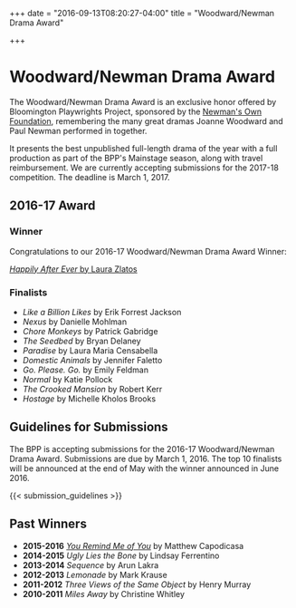 +++
date = "2016-09-13T08:20:27-04:00"
title = "Woodward/Newman Drama Award"

+++

# Woodward/Newman Drama Award

The Woodward/Newman Drama Award is an exclusive honor offered by Bloomington Playwrights Project, sponsored by the [Newman's Own Foundation](http://newmansownfoundation.org/), remembering the many great dramas Joanne Woodward and Paul Newman performed in together.

It presents the best unpublished full-length drama of the year with a full production as part of the BPP's Mainstage season, along with travel reimbursement. We are currently accepting submissions for the 2017-18 competition. The deadline is March 1, 2017.

## 2016-17 Award

### Winner

Congratulations to our 2016-17 Woodward/Newman Drama Award Winner:

[_Happily After Ever_ by Laura Zlatos](/show/2016-2017/happily-after-ever/)

### Finalists

* _Like a Billion Likes_ by Erik Forrest Jackson
* _Nexus_ by Danielle Mohlman
* _Chore Monkeys_ by Patrick Gabridge
* _The Seedbed_ by Bryan Delaney
* _Paradise_ by Laura Maria Censabella
* _Domestic Animals_ by Jennifer Faletto
* _Go. Please. Go._ by Emily Feldman
* _Normal_ by Katie Pollock
* _The Crooked Mansion_ by Robert Kerr
* _Hostage_ by Michelle Kholos Brooks

## Guidelines for Submissions

The BPP is accepting submissions for the 2016-17 Woodward/Newman Drama Award. Submissions are due by March 1, 2016. The top 10 finalists will be announced at the end of May with the winner announced in June 2016.

{{< submission_guidelines >}}

## Past Winners

* **2015-2016** [_You Remind Me of You_](/show/2015-2016/you-remind-me-of-you/) by Matthew Capodicasa
* **2014-2015** _Ugly Lies the Bone_ by Lindsay Ferrentino
* **2013-2014** _Sequence_ by Arun Lakra
* **2012-2013** _Lemonade_ by Mark Krause
* **2011-2012** _Three Views of the Same Object_ by Henry Murray
* **2010-2011** _Miles Away_ by Christine Whitley
